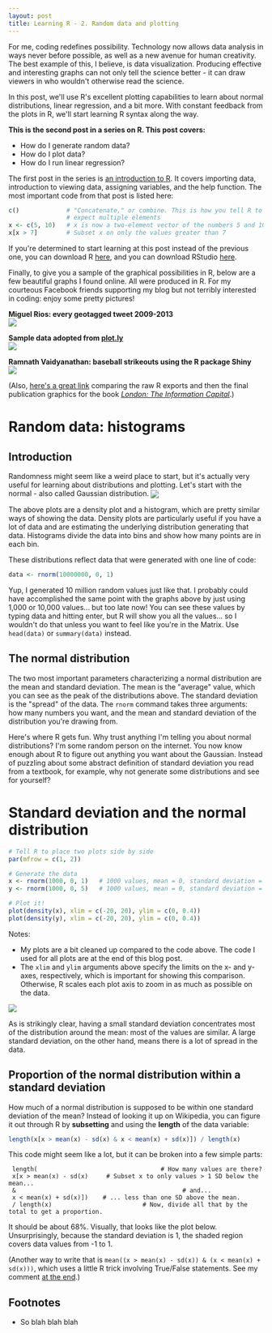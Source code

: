 ```yaml
---
layout: post
title: Learning R - 2. Random data and plotting
---
```

For me, coding redefines possibility. Technology now allows data analysis in ways never before possible, as well as a new avenue for human creativity. The best example of this, I believe, is data visualization. Producing effective and interesting graphs can not only tell the science better - it can draw viewers in who wouldn't otherwise read the science.

In this post, we'll use R's excellent plotting capabilities to learn about normal distributions, linear regression, and a bit more. With constant feedback from the plots in R, we'll start learning R syntax along the way.

**This is the second post in a series on R. This post covers:**
* How do I generate random data?
* How do I plot data?
* How do I run linear regression?

The first post in the series is [an introduction to R](https://mgsosna.github.io/R-1-Intro/). It covers importing data, introduction to viewing data, assigning variables, and the help function. The most important code from that post is listed here:
```r
c()             # "Concatenate," or combine. This is how you tell R to
                # expect multiple elements
x <- c(5, 10)   # x is now a two-element vector of the numbers 5 and 10
x[x > 7]        # Subset x on only the values greater than 7
```
If you're determined to start learning at this post instead of the previous one, you can download R [here](https://www.r-project.org/), and you can download RStudio [here](https://www.rstudio.com/).

Finally, to give you a sample of the graphical possibilities in R, below are a few beautiful graphs I found online. All were produced in R. For my courteous Facebook friends supporting my blog but not terribly interested in coding: enjoy some pretty pictures!

**Miguel Rios: every geotagged tweet 2009-2013** <br>
<img align="center" src="https://raw.githubusercontent.com/mgsosna/mgsosna.github.io/master/images/R-2-plotting/geotag_tweets.jpg">

**Sample data adopted from [plot.ly](https://plot.ly/)** <br>
<img align="center" src="https://raw.githubusercontent.com/mgsosna/mgsosna.github.io/master/images/R-2-plotting/volcano.png">

**Ramnath Vaidyanathan: baseball strikeouts using the R package Shiny** <br>
<img align="center" src="https://raw.githubusercontent.com/mgsosna/mgsosna.github.io/master/images/R-2-plotting/strike.png">

(Also, [here's a great link](http://spatial.ly/2014/11/r-visualisations-design/) comparing the raw R exports and then the final publication graphics for the book [_London: The Information Capital_](http://theinformationcapital.com/).)

# Random data: histograms
## Introduction
Randomness might seem like a weird place to start, but it's actually very useful for learning about distributions and plotting. Let's start with the normal - also called Gaussian distribution.
<img align="center" src="https://raw.githubusercontent.com/mgsosna/mgsosna.github.io/master/images/R-2-plotting/gaussian.jpg">

The above plots are a density plot and a histogram, which are pretty similar ways of showing the data. Density plots are particularly useful if you have a lot of data and are estimating the underlying distribution generating that data. Histograms divide the data into bins and show how many points are in each bin.

These distributions reflect data that were generated with one line of code:
```r
data <- rnorm(10000000, 0, 1)
```
Yup, I generated 10 million random values just like that. I probably could have accomplished the same point with the graphs above by just using 1,000 or 10,000 values... but too late now! You can see these values by typing data and hitting enter, but R will show you all the values... so I wouldn't do that unless you want to feel like you're in the Matrix. Use `head(data)` or `summary(data)` instead.

## The normal distribution
The two most important parameters characterizing a normal distribution are the mean and standard deviation. The mean is the "average" value, which you can see as the peak of the distributions above. The standard deviation is the "spread" of the data. The `rnorm` command takes three arguments: how many numbers you want, and the mean and standard deviation of the distribution you're drawing from.

Here's where R gets fun. Why trust anything I'm telling you about normal distributions? I'm some random person on the internet. You now know enough about R to figure out anything you want about the Gaussian. Instead of puzzling about some abstract definition of standard deviation you read from a textbook, for example, why not generate some distributions and see for yourself?

# Standard deviation and the normal distribution
```r
# Tell R to place two plots side by side
par(mfrow = c(1, 2))

# Generate the data
x <- rnorm(1000, 0, 1)   # 1000 values, mean = 0, standard deviation = 1
y <- rnorm(1000, 0, 5)   # 1000 values, mean = 0, standard deviation = 5

# Plot it!
plot(density(x), xlim = c(-20, 20), ylim = c(0, 0.4))
plot(density(y), xlim = c(-20, 20), ylim = c(0, 0.4))
```
Notes:
 * My plots are a bit cleaned up compared to the code above. The code I used for all plots are at the end of this blog post.
 * The `xlim` and `ylim` arguments above specify the limits on the x- and y-axes, respectively, which is important for showing this comparison. Otherwise, R scales each plot axis to zoom in as much as possible on the data.

<img align="center" src="https://raw.githubusercontent.com/mgsosna/mgsosna.github.io/master/images/R-2-plotting/sd.png">

As is strikingly clear, having a small standard deviation concentrates most of the distribution around the mean: most of the values are similar. A large standard deviation, on the other hand, means there is a lot of spread in the data.

## Proportion of the normal distribution within a standard deviation  
How much of a normal distribution is supposed to be within one standard deviation of the mean? Instead of looking it up on Wikipedia, you can figure it out through R by **subsetting** and using the **length** of the data variable:

```r
length(x[x > mean(x) - sd(x) & x < mean(x) + sd(x)]) / length(x)
```

This code might seem like a lot, but it can be broken into a few simple parts:

     length(                                  # How many values are there?
     x[x > mean(x) - sd(x)     # Subset x to only values > 1 SD below the mean...
     &                                              # and...
     x < mean(x) + sd(x)])    # ... less than one SD above the mean.
     / length(x)                         # Now, divide all that by the total to get a proportion.

It should be about 68%. Visually, that looks like the plot below. Unsurprisingly, because the standard deviation is 1, the shaded region covers data values from -1 to 1.

(Another way to write that is `mean((x > mean(x) - sd(x)) & (x < mean(x) + sd(x)))`, which uses a little R trick involving True/False statements. See my comment [at the end](##Footnotes).)

















## Footnotes
* So blah blah blah
